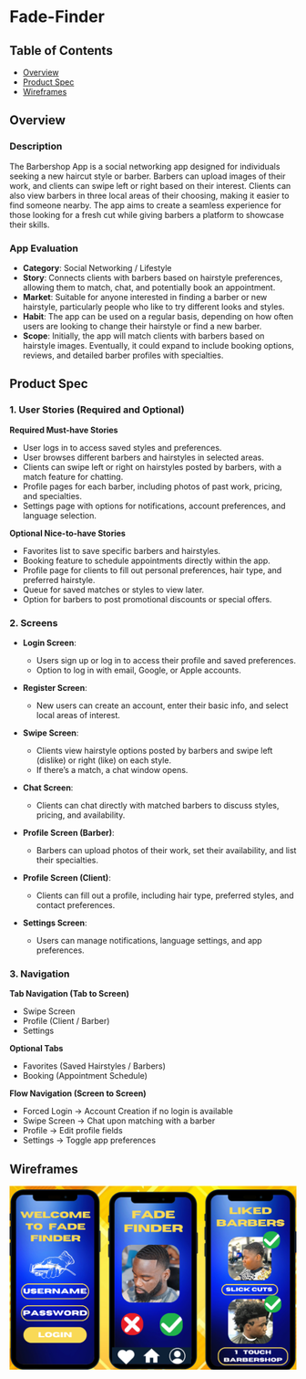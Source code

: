 # Fade-Finder

## Table of Contents
- [Overview](#overview)
- [Product Spec](#product-spec)
- [Wireframes](#wireframes)

## Overview
### Description
The Barbershop App is a social networking app designed for individuals seeking a new haircut style or barber. Barbers can upload images of their work, and clients can swipe left or right based on their interest. Clients can also view barbers in three local areas of their choosing, making it easier to find someone nearby. The app aims to create a seamless experience for those looking for a fresh cut while giving barbers a platform to showcase their skills.

### App Evaluation
- **Category**: Social Networking / Lifestyle
- **Story**: Connects clients with barbers based on hairstyle preferences, allowing them to match, chat, and potentially book an appointment.
- **Market**: Suitable for anyone interested in finding a barber or new hairstyle, particularly people who like to try different looks and styles.
- **Habit**: The app can be used on a regular basis, depending on how often users are looking to change their hairstyle or find a new barber.
- **Scope**: Initially, the app will match clients with barbers based on hairstyle images. Eventually, it could expand to include booking options, reviews, and detailed barber profiles with specialties.

## Product Spec
### 1. User Stories (Required and Optional)

**Required Must-have Stories**
- User logs in to access saved styles and preferences.
- User browses different barbers and hairstyles in selected areas.
- Clients can swipe left or right on hairstyles posted by barbers, with a match feature for chatting.
- Profile pages for each barber, including photos of past work, pricing, and specialties.
- Settings page with options for notifications, account preferences, and language selection.

**Optional Nice-to-have Stories**
- Favorites list to save specific barbers and hairstyles.
- Booking feature to schedule appointments directly within the app.
- Profile page for clients to fill out personal preferences, hair type, and preferred hairstyle.
- Queue for saved matches or styles to view later.
- Option for barbers to post promotional discounts or special offers.

### 2. Screens

- **Login Screen**:
  - Users sign up or log in to access their profile and saved preferences.
  - Option to log in with email, Google, or Apple accounts.
  
- **Register Screen**:
  - New users can create an account, enter their basic info, and select local areas of interest.
  
- **Swipe Screen**:
  - Clients view hairstyle options posted by barbers and swipe left (dislike) or right (like) on each style.
  - If there’s a match, a chat window opens.
  
- **Chat Screen**:
  - Clients can chat directly with matched barbers to discuss styles, pricing, and availability.
  
- **Profile Screen (Barber)**:
  - Barbers can upload photos of their work, set their availability, and list their specialties.
  
- **Profile Screen (Client)**:
  - Clients can fill out a profile, including hair type, preferred styles, and contact preferences.
  
- **Settings Screen**:
  - Users can manage notifications, language settings, and app preferences.

### 3. Navigation

**Tab Navigation (Tab to Screen)**
- Swipe Screen
- Profile (Client / Barber)
- Settings

**Optional Tabs**
- Favorites (Saved Hairstyles / Barbers)
- Booking (Appointment Schedule)

**Flow Navigation (Screen to Screen)**

- Forced Login -> Account Creation if no login is available
- Swipe Screen -> Chat upon matching with a barber
- Profile -> Edit profile fields
- Settings -> Toggle app preferences

## Wireframes

![Wire Frame](https://github.com/BarberS-hop-App99/Fade-Finder/blob/main/Fadez%202.png?raw=true)

